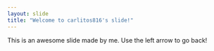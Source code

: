 ```yaml
---
layout: slide
title: "Welcome to carlitos816's slide!"
---
```

This is an awesome slide made by me.
Use the left arrow to go back!
